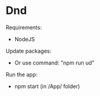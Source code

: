 # Dnd

Requirements:
 - NodeJS
 
Update packages:
 - Or use command: "npm run ud"

Run the app:
 - npm start (in /App/ folder)
